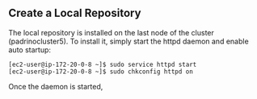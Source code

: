 ## Create a Local Repository
The local repository is installed on the last node of the cluster (padrinocluster5).
To install it, simply start the httpd daemon and enable auto startup:
```
[ec2-user@ip-172-20-0-8 ~]$ sudo service httpd start
[ec2-user@ip-172-20-0-8 ~]$ sudo chkconfig httpd on
```
Once the daemon is started,